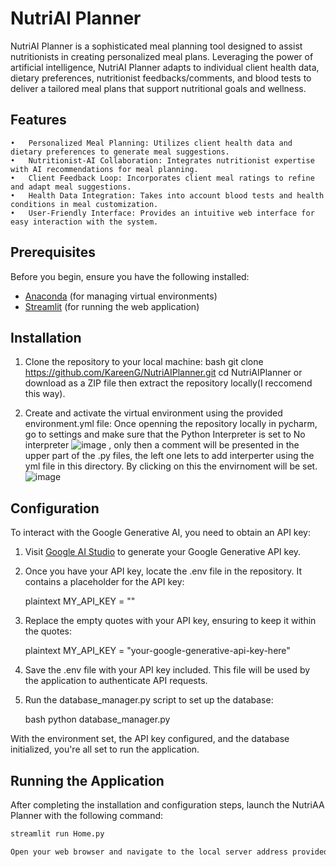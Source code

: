  # NutriAI Planner

NutriAI Planner is a sophisticated meal planning tool designed to assist nutritionists in creating personalized meal plans. Leveraging the power of artificial intelligence, NutriAI Planner adapts to individual client health data, dietary preferences, nutritionist feedbacks/comments, and blood tests to deliver a tailored meal plans that support nutritional goals and wellness.

## Features

	•	Personalized Meal Planning: Utilizes client health data and dietary preferences to generate meal suggestions.
	•	Nutritionist-AI Collaboration: Integrates nutritionist expertise with AI recommendations for meal planning.
	•	Client Feedback Loop: Incorporates client meal ratings to refine and adapt meal suggestions.
	•	Health Data Integration: Takes into account blood tests and health conditions in meal customization.
	•	User-Friendly Interface: Provides an intuitive web interface for easy interaction with the system.

## Prerequisites

Before you begin, ensure you have the following installed:
- [Anaconda](https://www.anaconda.com/products/distribution) (for managing virtual environments)
- [Streamlit](https://streamlit.io/) (for running the web application)

## Installation

1. Clone the repository to your local machine:
    bash
    git clone https://github.com/KareenG/NutriAIPlanner.git
    cd NutriAIPlanner
    or download as a ZIP file then extract the repository locally(I reccomend this way).


2. Create and activate the virtual environment using the provided environment.yml file:
    Once openning the repository locally in pycharm, go to settings and make sure that the Python Interpreter is set to No interpreter ![image](https://github.com/KareenG/NutriAI/assets/66648432/5dcef228-0637-4a55-ad18-8b74429116f8)
   , only then a comment will be presented in the upper part of the .py files, the left one lets to add interperter using the yml file in this directory. By clicking on this the envirnoment will be set.
   ![image](https://github.com/KareenG/NutriAI/assets/66648432/dfe85119-ad4a-41be-a6d7-7830f1113f3c)

    

## Configuration

To interact with the Google Generative AI, you need to obtain an API key:

1. Visit [Google AI Studio](https://aistudio.google.com/app/apikey) to generate your Google Generative API key.

2. Once you have your API key, locate the .env file in the repository. It contains a placeholder for the API key:

    plaintext
    MY_API_KEY = ""
    

3. Replace the empty quotes with your API key, ensuring to keep it within the quotes:

    plaintext
    MY_API_KEY = "your-google-generative-api-key-here"
    

4. Save the .env file with your API key included. This file will be used by the application to authenticate API requests.

5. Run the database_manager.py script to set up the database:

    bash
    python database_manager.py
    

With the environment set, the API key configured, and the database initialized, you're all set to run the application.

## Running the Application

After completing the installation and configuration steps, launch the NutriAA Planner with the following command:

```bash
streamlit run Home.py

Open your web browser and navigate to the local server address provided by Streamlit (typically http://localhost:8501) to use the application.
